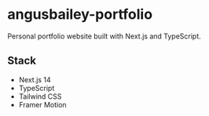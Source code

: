 # angusbailey-portfolio

Personal portfolio website built with Next.js and TypeScript.

## Stack

- Next.js 14
- TypeScript
- Tailwind CSS
- Framer Motion